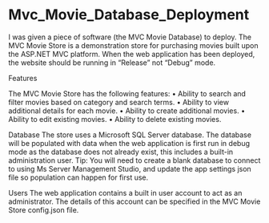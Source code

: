 # Mvc_Movie_Database_Deployment
I was given a piece of software (the MVC Movie Database) to deploy. 
The MVC Movie Store is a demonstration store for purchasing movies built upon the ASP.NET MVC platform.
When the web application has been deployed, the website should be running in “Release” not “Debug” mode.

Features

The MVC Movie Store has the following features:
•	Ability to search and filter movies based on category and search terms.
•	Ability to view additional details for each movie.
•	Ability to create additional movies.
•	Ability to edit existing movies.
•	Ability to delete existing movies.

Database
The store uses a Microsoft SQL Server database. The database will be populated with data when the web application is first run in debug mode as the database does not already exist, this includes a built-in administration user. Tip: You will need to create a blank database to connect to using Ms Server Management Studio, and update the app settings json file so population can happen for first use. 

Users
The web application contains a built in user account to act as an administrator. The details of this account can be specified in the MVC Movie Store config.json file.
